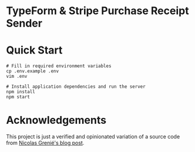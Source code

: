 TypeForm & Stripe Purchase Receipt Sender
=========================================
# Quick Start
```
# Fill in required environment variables
cp .env.example .env
vim .env

# Install application dependencies and run the server
npm install
npm start
```

# Acknowledgements
This project is just a verified and opinionated variation of a source code from
[Nicolas Grenié's blog post](https://medium.com/typeforms-engineering-blog/send-a-receipt-after-accepting-payment-on-a-typeform-175e5261404d).
